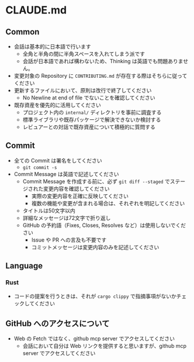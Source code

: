 # CLAUDE.md

## Common

- 会話は基本的に日本語で行います
  - 全角と半角の間に半角スペースを入れてしまう派です
  - 会話が日本語であれば構わないため、Thinking は英語でも問題ありません。
- 変更対象の Repository に `CONTRIBUTING.md` が存在する際はそちらに従ってください
- 更新するファイルにおいて、原則は改行で終了してください
  - No Newline at end of file でないことを確認してください
- 既存資産を優先的に活用してください
  - プロジェクト内の `internal/` ディレクトリを事前に調査する
  - 標準ライブラリや既存パッケージで解決できないか検討する
  - レビュアーとの対話で既存資産について積極的に質問する

## Commit

- 全ての Commit は署名をしてください
  - `git commit -s`
- Commit Message は英語で記述してください
  - Commit Message を作成する前に、必ず `git diff --staged` でステージされた変更内容を確認してください
    - 実際の変更内容を正確に反映してください
    - 複数の機能や変更が含まれる場合は、それぞれを明記してください
  - タイトルは50文字以内
  - 詳細なメッセージは72文字で折り返し
  - GitHub の予約語（Fixes, Closes, Resolves など）は使用しないでください
    - Issue や PR への言及も不要です
    - コミットメッセージは変更内容のみを記述してください

## Language

### Rust

- コードの提案を行うときは、それが `cargo clippy` で指摘事項がないかチェックしてください

## GitHub へのアクセスについて

- Web の Fetch ではなく、github mcp server でアクセスしてください
  - 会話において自分は Web リンクを提供すると思いますが、github mcp server でアクセスしてください
